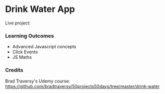 # Drink Water App 

Live project:

### Learning Outcomes 

- Advanced Javascript concepts
- Click Events 
- JS Maths

### Credits

Brad Traversy's Udemy course: https://github.com/bradtraversy/50projects50days/tree/master/drink-water
